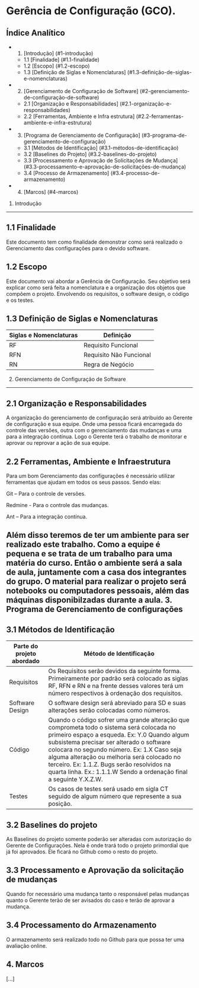 Gerência de Configuração (GCO).
========================

Índice Analítico
------------------

* 1. [Introdução] (#1-introdução)
  * 1.1 [Finalidade] (#1.1-finalidade)
  * 1.2 [Escopo] (#1.2-escopo)
  * 1.3 [Definição de Siglas e Nomenclaturas] (#1.3-definição-de-siglas-e-nomenclaturas)
* 2. [Gerenciamento de Configuração de Software] (#2-gerenciamento-de-configuração-de-software)
  * 2.1 [Organização e Responsabilidades] (#2.1-organização-e-responsabilidades)
  * 2.2 [Ferramentas, Ambiente e Infra estrutura] (#2.2-ferramentas-ambiente-e-infra-estrutura)
* 3. [Programa de Gerenciamento de Configuração] (#3-programa-de-gerenciamento-de-configuração)
  * 3.1 [Métodos de Identificação] (#3.1-métodos-de-identificação)
  * 3.2 [Baselines do Projeto] (#3.2-baselines-do-projeto)
  * 3.3 [Processamento e Aprovação de Solicitações de Mudança] (#3.3-processamento-e-aprovação-de-solicitações-de-mudança)
  * 3.4 [Processo de Armazenamento] (#3.4-processo-de-armazenamento)
* 4. [Marcos] (#4-marcos)

 
1. Introdução 
-----------------
## 1.1 Finalidade 
Este documento tem como finalidade demonstrar como será realizado o Gerenciamento das configurações para o devido software. 
## 1.2 Escopo 
Este documento vai abordar a Gerência de Configuração. Seu objetivo será explicar como será feita a nomenclatura e a organização dos objetos que compõem o projeto. Envolvendo os requisitos, o software design, o código e os testes. 
## 1.3 Definição de Siglas e Nomenclaturas 
Siglas e Nomenclaturas | Definição
--------------- | --------------------
RF |  Requisito Funcional 
RFN | Requisito Não Funcional 
RN | Regra de Negócio 

2. Gerenciamento de Configuração de Software
----------------------------------------
## 2.1 Organização e Responsabilidades 
A organização do gerenciamento de configuração será atribuído ao Gerente de configuração e sua equipe. Onde uma pessoa ficará encarregada do controle das versões, outra com o gerenciamento das mudanças e uma para a integração contínua. Logo o Gerente terá o trabalho de monitorar e aprovar ou reprovar a ação de sua equipe. 
## 2.2 Ferramentas, Ambiente e Infraestrutura 
Para um bom Gerenciamento das configurações é necessário utilizar ferramentas que ajudam em todos os seus passos. Sendo elas: 

Git – Para o controle de versões. 

Redmine - Para o controle das mudanças. 

Ant – Para a integração contínua.

Além disso teremos de ter um ambiente para ser realizado este trabalho. Como a equipe é pequena e se trata de um trabalho para uma matéria do curso. Então o ambiente será a sala de aula, juntamente com a casa dos integrantes do grupo. O material para realizar o projeto será notebooks ou computadores pessoais, além das máquinas disponibilzadas durante a aula. 
3. Programa de Gerenciamento de configurações 
-----------------------------------------------
## 3.1 Métodos de Identificação 
Parte do projeto abordado | Método de Identificação
-------------------------- | ----------------------
Requisitos | Os Requisitos serão devidos da seguinte forma. Primeiramente por padrão será colocado as siglas RF, RFN e RN e na frente desses valores terá um número respectivos à ordenação dos requisitos. 
Software Design | O software design será abreviado para SD e suas alterações serão colocadas como números. 
Código  |Quando o código sofrer uma grande alteração que comprometa todo o sistema será colocada no primeiro espaço a esqueda. Ex: Y.0  Quando algum subsistema precisar ser alterado o software colocara no segundo número. Ex: 1.X  Caso seja alguma alteração ou melhoria será colocado no terceiro. Ex: 1.1.Z. Bugs serão resolvidos na quarta linha. Ex.: 1.1.1.W  Sendo a ordenação final a seguinte Y.X.Z.W.
Testes |  Os casos de testes será usado em sigla CT seguido de algum número que represente a sua posição.

## 3.2 Baselines do projeto 
As Baselines do projeto somente poderão ser alteradas com autorização do Gerente de Configurações. Nela é onde trará todo o projeto primordial que já foi aprovados. Ele ficará no Github como o resto do projeto. 
## 3.3 Processamento e Aprovação da solicitação de mudanças 
Quando for necessário uma mudança tanto o responsável pelas mudanças quanto o Gerente terão de ser avisados do caso e terão de aprovar a mudança. 
## 3.4 Processamento do Armazenamento 
O armazenamento será realizado todo no Github para que possa ter uma avaliação online. 
## 4. Marcos 
[...] 
